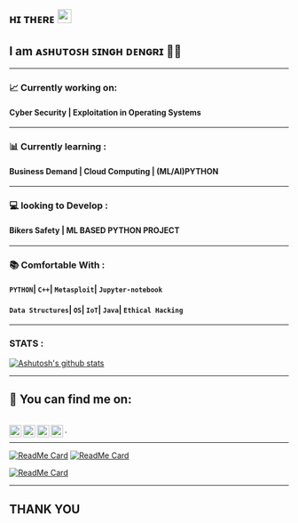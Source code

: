 ## ʜɪ ᴛʜᴇʀᴇ <img src="https://media.giphy.com/media/hvRJCLFzcasrR4ia7z/giphy.gif" width="25px">
## I am  ᴀꜱʜᴜᴛᴏꜱʜ ꜱɪɴɢʜ ᴅᴇɴɢʀɪ 👨‍💻

---

###  📈 Currently working on:
#### __Cyber Security | Exploitation in Operating Systems__


---
###  📊  Currently learning :
#### __Business Demand | Cloud Computing  | (ML/AI)PYTHON__
---
### :computer: looking to Develop :
#### __Bikers Safety |  ML BASED PYTHON PROJECT__
---
### 📚	Comfortable With  :

#### ```PYTHON```| ```C++```| ```Metasploit```| ```Jupyter-notebook```
#### ```Data Structures```| ```OS```| ```IoT```| ```Java```| ```Ethical Hacking```

---
### STATS :

[![Ashutosh's github stats](https://github-readme-stats.vercel.app/api?username=ashsinden9&show_icons=true&theme=dark)](https://sourcerer.io/ashsinden9)


---

##  📝 You can find me on:

<br>

<a href="https://www.sololearn.com/profile/15165618" target="blank">
  <img align="left" alt="Sparsh's Sourcerer" width="22px" src="https://cdn.jsdelivr.net/npm/simple-icons@v3/icons/sahibinden.svg" />
</a>
<a href="www.instagram.com/ashsinden9/">
  <img align="left" alt="Sparsh's Instagram" width="22px" src="https://cdn.jsdelivr.net/npm/simple-icons@v3/icons/instagram.svg" />
</a>
<a href="https://twitter.com/ashsinden9">
  <img align="left" alt="Sparsh Garg | Twitter" width="22px" src="https://cdn.jsdelivr.net/npm/simple-icons@v3/icons/twitter.svg" />
</a>
<a href="https://www.linkedin.com/in/ashsinden9/">
  <img align="left" alt="Sparsh's LinkdeIN" width="22px" src="https://cdn.jsdelivr.net/npm/simple-icons@v3/icons/linkedin.svg" />
 </a>
.
 
---
[![ReadMe Card](https://github-readme-stats.vercel.app/api/pin/?username=ashsinden9&repo=Hack-a-thon&theme=dark)](https://github.com/ashsinden9/Hack-a-thon)
[![ReadMe Card](https://github-readme-stats.vercel.app/api/pin/?username=ashsinden9&repo=smartSupermarketCart&theme=dark)](https://github.com/ashsinden9/smartSupermarketCart)

[![ReadMe Card](https://github-readme-stats.vercel.app/api/pin/?username=ashsinden9&repo=smartHelmet&theme=dark)](https://github.com/ashsinden9/smartHelmet)

---

## __THANK  YOU__  

